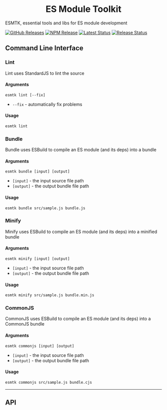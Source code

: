 <h1 align="center">ES Module Toolkit</h1>

ESMTK, essential tools and libs for ES module development

[![GitHub Releases](https://badgen.net/github/tag/vanillaes/esmtk)](https://github.com/vanillaes/esmtk/releases)
[![NPM Release](https://badgen.net/npm/v/esmtk)](https://www.npmjs.com/package/esmtk)
[![Latest Status](https://github.com/vanillaes/esmtk/workflows/Latest/badge.svg)](https://github.com/vanillaes/esmtk/actions)
[![Release Status](https://github.com/vanillaes/esmtk/workflows/Release/badge.svg)](https://github.com/vanillaes/esmtk/actions)

## Command Line Interface

### Lint

Lint uses StandardJS to lint the source

#### Arguments

`esmtk lint [--fix]`

- `--fix` - automatically fix problems

#### Usage

```sh
esmtk lint
```

### Bundle

Bundle uses ESBuild to compile an ES module (and its deps) into a bundle

#### Arguments

`esmtk bundle [input] [output]`

- `[input]` - the input source file path
- `[output]` - the output bundle file path

#### Usage

```sh
esmtk bundle src/sample.js bundle.js
```

### Minify

Minify uses ESBuild to compile an ES module (and its deps) into a minified bundle

#### Arguments

`esmtk minify [input] [output]`

- `[input]` - the input source file path
- `[output]` - the output bundle file path

#### Usage

```sh
esmtk minify src/sample.js bundle.min.js
```

### CommonJS

CommonJS uses ESBuild to compile an ES module (and its deps) into a CommonJS bundle

#### Arguments

`esmtk commonjs [input] [output]`

- `[input]` - the input source file path
- `[output]` - the output bundle file path

#### Usage

```sh
esmtk commonjs src/sample.js bundle.cjs
```

-----

## API
